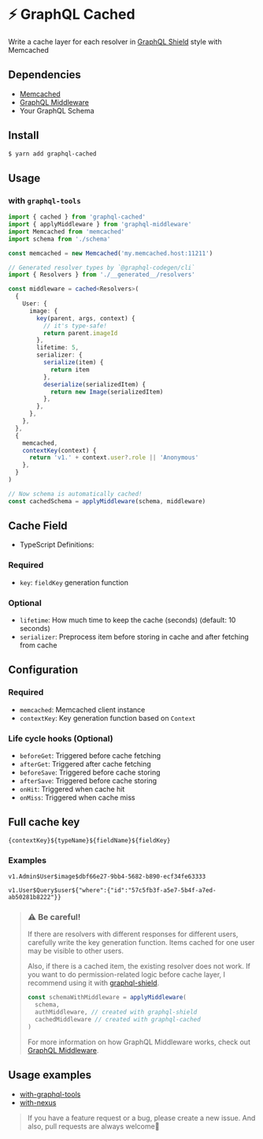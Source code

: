 # ⚡️ GraphQL Cached

Write a cache layer for each resolver in [GraphQL Shield](https://github.com/maticzav/graphql-shield) style with Memcached

## Dependencies

- [Memcached](https://github.com/3rd-Eden/memcached)
- [GraphQL Middleware](https://github.com/prisma-labs/graphql-middleware)
- Your GraphQL Schema

## Install

```bash
$ yarn add graphql-cached
```

## Usage

### with `graphql-tools`

```typescript
import { cached } from 'graphql-cached'
import { applyMiddleware } from 'graphql-middleware'
import Memcached from 'memcached'
import schema from './schema'

const memcached = new Memcached('my.memcached.host:11211')

// Generated resolver types by `@graphql-codegen/cli`
import { Resolvers } from './__generated__/resolvers'

const middleware = cached<Resolvers>(
  {
    User: {
      image: {
        key(parent, args, context) {
          // it's type-safe!
          return parent.imageId
        },
        lifetime: 5,
        serializer: {
          serialize(item) {
            return item
          },
          deserialize(serializedItem) {
            return new Image(serializedItem)
          },
        },
      },
    },
  },
  {
    memcached,
    contextKey(context) {
      return 'v1.' + context.user?.role || 'Anonymous'
    },
  }
)

// Now schema is automatically cached!
const cachedSchema = applyMiddleware(schema, middleware)
```

## Cache Field

- TypeScript Definitions:

### Required

- `key`: `fieldKey` generation function

### Optional

- `lifetime`: How much time to keep the cache (seconds) (default: 10 seconds)
- `serializer`: Preprocess item before storing in cache and after fetching from cache

## Configuration

### Required

- `memcached`: Memcached client instance
- `contextKey`: Key generation function based on `Context`

### Life cycle hooks (Optional)

- `beforeGet`: Triggered before cache fetching
- `afterGet`: Triggered after cache fetching
- `beforeSave`: Triggered before cache storing
- `afterSave`: Triggered before cache storing
- `onHit`: Triggered when cache hit
- `onMiss`: Triggered when cache miss

## Full cache key

```
{contextKey}${typeName}${fieldName}${fieldKey}
```

### Examples

```
v1.Admin$User$image$dbf66e27-9bb4-5682-b890-ecf34fe63333

v1.User$Query$user${"where":{"id":"57c5fb3f-a5e7-5b4f-a7ed-ab50281b8222"}}
```

> ### ⚠️ Be careful!
>
> If there are resolvers with different responses for different users, carefully write the key generation function. Items cached for one user may be visible to other users.
>
> Also, if there is a cached item, the existing resolver does not work. If you want to do permission-related logic before cache layer, I recommend using it with [graphql-shield](https://github.com/maticzav/graphql-shield).
>
> ```typescript
> const schemaWithMiddleware = applyMiddleware(
>   schema,
>   authMiddleware, // created with graphql-shield
>   cachedMiddleware // created with graphql-cached
> )
> ```
>
> For more information on how GraphQL Middleware works, check out [GraphQL Middleware](https://github.com/prisma-labs/graphql-middleware).

## Usage examples

- [with-graphql-tools](./src/examples/with-graphql-tools)
- [with-nexus](./src/examples/with-nexus)

> If you have a feature request or a bug, please create a new issue. And also, pull requests are always welcome🙏
